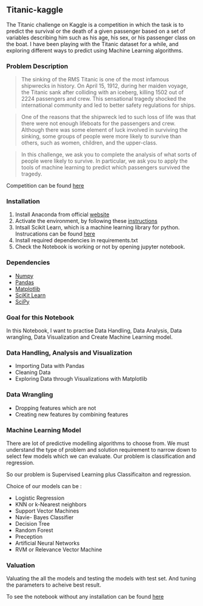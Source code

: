 ## Titanic-kaggle

The Titanic challenge on Kaggle is a competition in which the task is to predict the survival or the death of a given passenger based on a set of variables describing him such as his age, his sex, or his passenger class on the boat. I have been playing with the Titanic dataset for a while, and exploring different ways to predict using Machine Learning algorithms.

### Problem Description
> The sinking of the RMS Titanic is one of the most infamous shipwrecks in history.  On April 15, 1912, during her maiden voyage, the Titanic sank after colliding with an iceberg, killing 1502 out of 2224 passengers and crew. This sensational tragedy shocked the international community and led to better safety regulations for ships.

> One of the reasons that the shipwreck led to such loss of life was that there were not enough lifeboats for the passengers and crew. Although there was some element of luck involved in surviving the sinking, some groups of people were more likely to survive than others, such as women, children, and the upper-class.

> In this challenge, we ask you to complete the analysis of what sorts of people were likely to survive. In particular, we ask you to apply the tools of machine learning to predict which passengers survived the tragedy.

Competition can be found [here](https://www.kaggle.com/c/titanic)

### Installation

1. Install Anaconda from official [website](https://www.anaconda.com/download/#macos)
2. Activate the environment, by following these [instructions](https://conda.io/docs/user-guide/tasks/manage-environments.html)
3. Intsall Scikit Learn, which is a machine learning library for python. Instrucations can be found [here](http://scikit-learn.org/stable/install.html)
4. Install required dependencies in requirements.txt
5. Check the Notebook is working or not by opening jupyter notebook.

### Dependencies 

* [Numpy](http://www.numpy.org/)
* [Pandas](http://pandas.pydata.org/)
* [Matplotlib](http://matplotlib.org/)
* [SciKit Learn](http://scikit-learn.org/stable/)
* [SciPy](http://www.scipy.org/)

### Goal for this Notebook

In this Notebook, I want to practise Data Handling, Data Analysis, Data wrangling, Data Visualization and Create Machine Learning model.

### Data Handling, Analysis and Visualization 
* Importing Data with Pandas
* Cleaning Data
* Exploring Data through Visualizations with Matplotlib

### Data Wrangling 
* Dropping features which are not 
* Creating new features by combining features

### Machine Learning Model
There are lot of predictive modelling algorithms to choose from. We must understand the type of problem and solution requirement to narrow down to select few models which we can evaluate. Our problem is classification and regression.

So our problem is Supervised Learning plus Classificaiton and regression.

Choice of our models can be :

* Logistic Regression
* KNN or k-Nearest neighbors
* Support Vector Machines
* Navie- Bayes Classifier
* Decision Tree
* Random Forest
* Preception
* Artificial Neural Networks
* RVM or Relevance Vector Machine

### Valuation 
 Valuating the all the models and testing the models with test set. And tuning the parameters to acheive best result.
 
 
To see the notebook without any installation can be found [here](https://nbviewer.jupyter.org/github/rohith28/Titanic_Kaggle/blob/master/Titanic_Disaster_prediction.ipynb)
